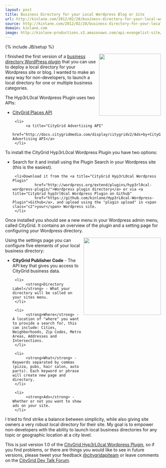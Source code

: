 ```yaml
---
layout: post
title: Business Directory for your Local Wordpress Blog or Site
url: http://kinlane.com/2012/02/28/business-directory-for-your-local-wordpress-blog-or-site/
source: http://kinlane.com/2012/02/28/business-directory-for-your-local-wordpress-blog-or-site/
domain: kinlane.com
image: http://kinlane-productions.s3.amazonaws.com/api-evangelist-site/blog/wordpress-logo.jpg
---
```

{% include JB/setup %}<p>
     <img class="c1"
        src="https://s3.amazonaws.com/kinlane-productions/wordpress.jpg"
        alt=""
        width="200"
        align="right" />
</p>

<p>
     I finished the first version of a <a title="business directory wordpress plugin"
        href="http://wordpress-local-directory.hyp3rl0cal.com/">business directory WordPress plugin</a> that you can use to deploy a local directory for your Wordpress site or blog. I wanted to make an easy way for non-developers, to launch a local directory for one or multiple business categories.
</p>

<p>
     The Hyp3rL0cal Wordpress Plugin uses two APIs:
</p>

<ul class="mainlist">
     <li>
          <a title="Places API"
              href="http://docs.citygridmedia.com/display/citygridv2/Places+API">CityGrid Places API</a>
     </li>

     <li>
          <a title="CityGrid Advertising API"
              href="http://docs.citygridmedia.com/display/citygridv2/Ads+by+CityGrid">CityGrid Advertising API</a>
     </li>
</ul>

<p>
     To install the CityGrid Hyp3rL0cal Wordpress Plugin you have two options:
</p>

<ul class="mainlist">
     <li>Search for it and install using the Plugin Search in <span class="c2">your</span> Wordpress site (this is the easiest).
     </li>

     <li>Download it from the <a title="CityGrid Hyp3rL0cal Wordpress Plugin"
              href="http://wordpress.org/extend/plugins/hyp3rl0cal-wordpress-plugin/">Wordpress plugin directory</a> or via <a title="CityGrid hyp3rl0cal Wordpress Plugin on Github"
              href="https://github.com/kinlane/Hyp3rL0cal-Wordpress-Plugin">Github</a>, and upload using the "plugin upload" in <span class="c2">your</span> Wordpress site.
     </li>
</ul>

<p>
     Once installed you should see a new menu in your Wordpress admin menu, called CityGrid. It contains an overview of the plugin and a setting page for configuring your Wordpress directory.
</p>

<p>
     <img class="c1"
        src="https://s3.amazonaws.com/kinlane-productions/citygrid/citygrid_logo.jpg"
        alt=""
        width="250"
        align="right" />
</p>

<p>
     Using the settings page you can configure five elements of your local business directory:
</p>

<ul class="mainlist">
     <li>
          <strong>CityGrid Publisher Code</strong> - The API key that gives you access to CityGrid business data.
     </li>

     <li>
          <strong>Directory Label</strong> - What your directory will be called on your sites menu.
     </li>

     <li>
          <strong>Where</strong> - A location of "where" you want to provide a search for, this can include: Cities, Neighborhoods, Zip Codes, Metro Areas, Addresses and Intersections.
     </li>

     <li>
          <strong>What</strong> - Keywords separated by commas (pizza, pubs, hair salon, auto parts). Each keyword or phrase will create new page and directory.
     </li>

     <li>
          <strong>Ads</strong> - Whether or not you want to show ads on your site.
     </li>
</ul>

<p>
     I tried to find strike a balance between simplicity, while also giving site owners a very robust local directory for their site. My goal is to empower non-developers with the ability to launch local business directories for any topic or geographic location at a city level.
</p>

<p>
     This is just version 1.0 of the <a title="CityGrid Hyp3rL0cal Wordpress Plugin"
        href="http://wordpress-local-directory.hyp3rl0cal.com/">CityGrid Hyp3rL0cal Wordpress Plugin</a>, so if you find problems, or there are things you would like to see in future versions, please tweet your feedback <a title="@citygridapiteam"
        href="https://twitter.com/#!/CityGridAPITeam">@citygridapiteam</a> or leave comments on the <a title="CityGrid Dev Talk Forum"
        href="https://groups.google.com/forum/?hl=en#!forum/citygrid-dev-talk">CityGrid Dev Talk Forum</a>.
</p>